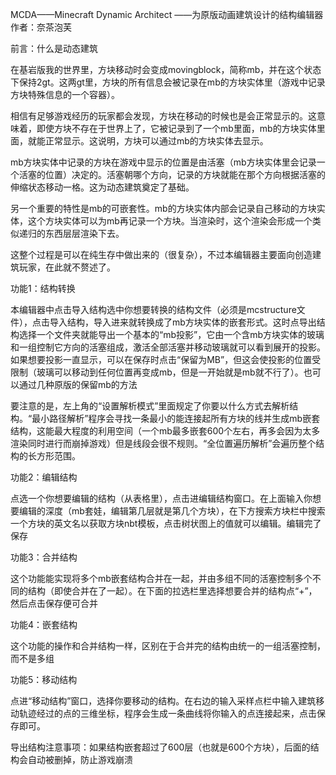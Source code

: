 MCDA——Minecraft Dynamic Architect
——为原版动画建筑设计的结构编辑器
作者：奈茶泡芙

前言：什么是动态建筑

在基岩版我的世界里，方块移动时会变成movingblock，简称mb，并在这个状态下保持2gt。这两gt里，方块的所有信息会被记录在mb的方块实体里（游戏中记录方块特殊信息的一个容器）。

相信有足够游戏经历的玩家都会发现，方块在移动的时候也是会正常显示的。这意味着，即使方块不存在于世界上了，它被记录到了一个mb里面，mb的方块实体里面，就能正常显示。这说明，方块可以通过mb的方块实体去显示。

mb方块实体中记录的方块在游戏中显示的位置是由活塞（mb方块实体里会记录一个活塞的位置）决定的。活塞朝哪个方向，记录的方块就能在那个方向根据活塞的伸缩状态移动一格。这为动态建筑奠定了基础。

另一个重要的特性是mb的可嵌套性。mb的方块实体内部会记录自己移动的方块实体，这个方块实体可以为mb再记录一个方块。当渲染时，这个渲染会形成一个类似递归的东西层层渲染下去。

这整个过程是可以在纯生存中做出来的（很复杂），不过本编辑器主要面向创造建筑玩家，在此就不赘述了。


功能1：结构转换

本编辑器中点击导入结构选中你想要转换的结构文件（必须是mcstructure文件），点击导入结构，导入进来就转换成了mb方块实体的嵌套形式。这时点导出结构选择一个文件夹就能导出一个基本的“mb投影”，它由一个含mb方块实体的玻璃和一组控制它方向的活塞组成，激活全部活塞并移动玻璃就可以看到展开的投影。如果想要投影一直显示，可以在保存时点击“保留为MB”，但这会使投影的位置受限制（玻璃可以移动到任何位置再变成mb，但是一开始就是mb就不行了）。也可以通过几种原版的保留mb的方法

要注意的是，左上角的“设置解析模式”里面规定了你要以什么方式去解析结构。“最小路径解析”程序会寻找一条最小的能连接起所有方块的线并生成mb嵌套结构，这能最大程度的利用空间（一个mb最多嵌套600个左右，再多会因为太多渲染同时进行而崩掉游戏）但是线段会很不规则。“全位置遍历解析”会遍历整个结构的长方形范围。

功能2：编辑结构

点选一个你想要编辑的结构（从表格里），点击进编辑结构窗口。在上面输入你想要编辑的深度（mb套娃，编辑第几层就是第几个方块），在下方搜索方块栏中搜索一个方块的英文名以获取方块nbt模板，点击树状图上的值就可以编辑。编辑完了保存

功能3：合并结构

这个功能能实现将多个mb嵌套结构合并在一起，并由多组不同的活塞控制多个不同的结构（即使合并在了一起）。在下面的拉选栏里选择想要合并的结构点“+”，然后点击保存便可合并

功能4：嵌套结构

这个功能的操作和合并结构一样，区别在于合并完的结构由统一的一组活塞控制，而不是多组

功能5：移动结构

点进“移动结构”窗口，选择你要移动的结构。在右边的输入采样点栏中输入建筑移动轨迹经过的点的三维坐标，程序会生成一条曲线将你输入的点连接起来，点击保存即可。

导出结构注意事项：如果结构嵌套超过了600层（也就是600个方块），后面的结构会自动被删掉，防止游戏崩溃
